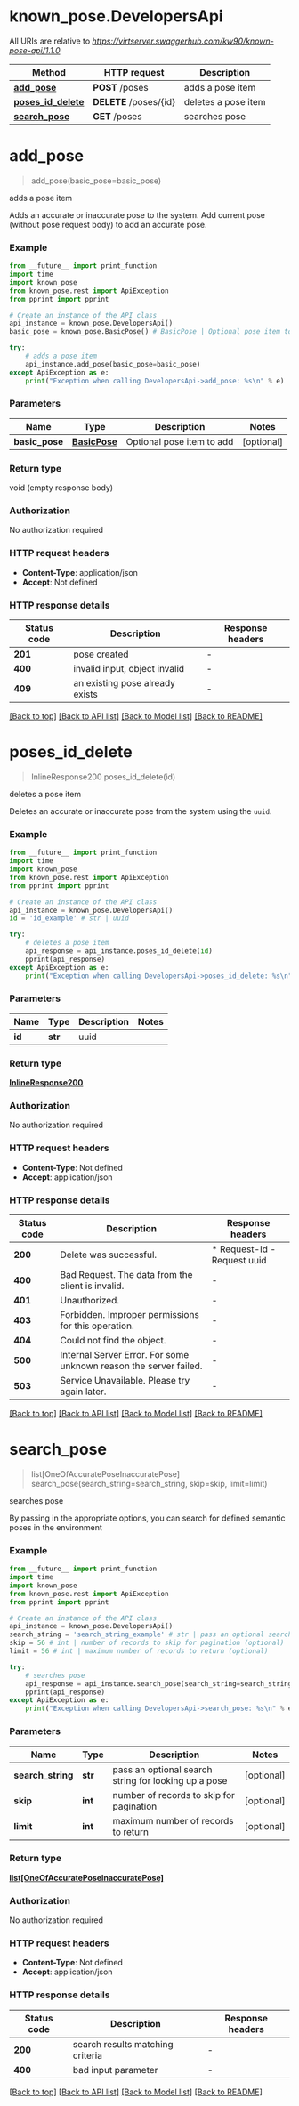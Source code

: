 # known_pose.DevelopersApi

All URIs are relative to *https://virtserver.swaggerhub.com/kw90/known-pose-api/1.1.0*

Method | HTTP request | Description
------------- | ------------- | -------------
[**add_pose**](DevelopersApi.md#add_pose) | **POST** /poses | adds a pose item
[**poses_id_delete**](DevelopersApi.md#poses_id_delete) | **DELETE** /poses/{id} | deletes a pose item
[**search_pose**](DevelopersApi.md#search_pose) | **GET** /poses | searches pose


# **add_pose**
> add_pose(basic_pose=basic_pose)

adds a pose item

Adds an accurate or inaccurate pose to the system. Add current pose (without pose request body) to add an accurate pose. 

### Example

```python
from __future__ import print_function
import time
import known_pose
from known_pose.rest import ApiException
from pprint import pprint

# Create an instance of the API class
api_instance = known_pose.DevelopersApi()
basic_pose = known_pose.BasicPose() # BasicPose | Optional pose item to add (optional)

try:
    # adds a pose item
    api_instance.add_pose(basic_pose=basic_pose)
except ApiException as e:
    print("Exception when calling DevelopersApi->add_pose: %s\n" % e)
```

### Parameters

Name | Type | Description  | Notes
------------- | ------------- | ------------- | -------------
 **basic_pose** | [**BasicPose**](BasicPose.md)| Optional pose item to add | [optional] 

### Return type

void (empty response body)

### Authorization

No authorization required

### HTTP request headers

 - **Content-Type**: application/json
 - **Accept**: Not defined

### HTTP response details
| Status code | Description | Response headers |
|-------------|-------------|------------------|
**201** | pose created |  -  |
**400** | invalid input, object invalid |  -  |
**409** | an existing pose already exists |  -  |

[[Back to top]](#) [[Back to API list]](../README.md#documentation-for-api-endpoints) [[Back to Model list]](../README.md#documentation-for-models) [[Back to README]](../README.md)

# **poses_id_delete**
> InlineResponse200 poses_id_delete(id)

deletes a pose item

Deletes an accurate or inaccurate pose from the system using the `uuid`. 

### Example

```python
from __future__ import print_function
import time
import known_pose
from known_pose.rest import ApiException
from pprint import pprint

# Create an instance of the API class
api_instance = known_pose.DevelopersApi()
id = 'id_example' # str | uuid

try:
    # deletes a pose item
    api_response = api_instance.poses_id_delete(id)
    pprint(api_response)
except ApiException as e:
    print("Exception when calling DevelopersApi->poses_id_delete: %s\n" % e)
```

### Parameters

Name | Type | Description  | Notes
------------- | ------------- | ------------- | -------------
 **id** | **str**| uuid | 

### Return type

[**InlineResponse200**](InlineResponse200.md)

### Authorization

No authorization required

### HTTP request headers

 - **Content-Type**: Not defined
 - **Accept**: application/json

### HTTP response details
| Status code | Description | Response headers |
|-------------|-------------|------------------|
**200** | Delete was successful. |  * Request-Id - Request uuid <br>  |
**400** | Bad Request. The data from the client is invalid. |  -  |
**401** | Unauthorized. |  -  |
**403** | Forbidden. Improper permissions for this operation. |  -  |
**404** | Could not find the object. |  -  |
**500** | Internal Server Error. For some unknown reason the server failed. |  -  |
**503** | Service Unavailable. Please try again later. |  -  |

[[Back to top]](#) [[Back to API list]](../README.md#documentation-for-api-endpoints) [[Back to Model list]](../README.md#documentation-for-models) [[Back to README]](../README.md)

# **search_pose**
> list[OneOfAccuratePoseInaccuratePose] search_pose(search_string=search_string, skip=skip, limit=limit)

searches pose

By passing in the appropriate options, you can search for defined semantic poses in the environment 

### Example

```python
from __future__ import print_function
import time
import known_pose
from known_pose.rest import ApiException
from pprint import pprint

# Create an instance of the API class
api_instance = known_pose.DevelopersApi()
search_string = 'search_string_example' # str | pass an optional search string for looking up a pose (optional)
skip = 56 # int | number of records to skip for pagination (optional)
limit = 56 # int | maximum number of records to return (optional)

try:
    # searches pose
    api_response = api_instance.search_pose(search_string=search_string, skip=skip, limit=limit)
    pprint(api_response)
except ApiException as e:
    print("Exception when calling DevelopersApi->search_pose: %s\n" % e)
```

### Parameters

Name | Type | Description  | Notes
------------- | ------------- | ------------- | -------------
 **search_string** | **str**| pass an optional search string for looking up a pose | [optional] 
 **skip** | **int**| number of records to skip for pagination | [optional] 
 **limit** | **int**| maximum number of records to return | [optional] 

### Return type

[**list[OneOfAccuratePoseInaccuratePose]**](OneOfAccuratePoseInaccuratePose.md)

### Authorization

No authorization required

### HTTP request headers

 - **Content-Type**: Not defined
 - **Accept**: application/json

### HTTP response details
| Status code | Description | Response headers |
|-------------|-------------|------------------|
**200** | search results matching criteria |  -  |
**400** | bad input parameter |  -  |

[[Back to top]](#) [[Back to API list]](../README.md#documentation-for-api-endpoints) [[Back to Model list]](../README.md#documentation-for-models) [[Back to README]](../README.md)

